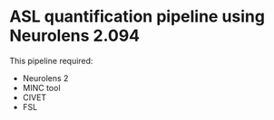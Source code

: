 # ASL quantification pipeline using Neurolens 2.094

This pipeline required:
- Neurolens 2
- MINC tool
- CIVET
- FSL
